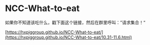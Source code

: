 # NCC-What-to-eat

如果你不知道该吃什么，戳下面这个链接，然后在群里呼叫：”请求集合！“

[https://hxpiggroup.github.io/NCC-What-to-eat/](https://hxpiggroup.github.io/NCC-What-to-eat/10.31-11.6.html)

